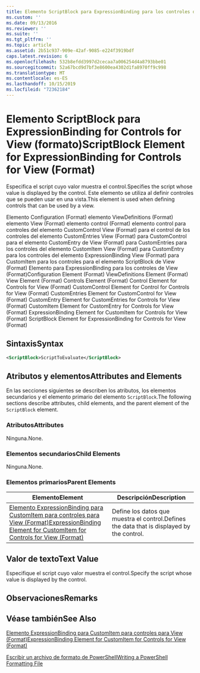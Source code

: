 ```yaml
---
title: Elemento ScriptBlock para ExpressionBinding para los controles de View (Format) | Microsoft Docs
ms.custom: ''
ms.date: 09/13/2016
ms.reviewer: ''
ms.suite: ''
ms.tgt_pltfrm: ''
ms.topic: article
ms.assetid: 2b51c937-909e-42af-9085-e224f3919bdf
caps.latest.revision: 6
ms.openlocfilehash: 532b8efdd3997d2cecaa7a006254d4a8793bbe01
ms.sourcegitcommit: 52a67bcd9d7bf3e8600ea4302d1fa8970ff9c998
ms.translationtype: MT
ms.contentlocale: es-ES
ms.lasthandoff: 10/15/2019
ms.locfileid: "72362184"
---
```

# <a name="scriptblock-element-for-expressionbinding-for-controls-for-view-format"></a><span data-ttu-id="5cfd6-102">Elemento ScriptBlock para ExpressionBinding for Controls for View (formato)</span><span class="sxs-lookup"><span data-stu-id="5cfd6-102">ScriptBlock Element for ExpressionBinding for Controls for View (Format)</span></span>

<span data-ttu-id="5cfd6-103">Especifica el script cuyo valor muestra el control.</span><span class="sxs-lookup"><span data-stu-id="5cfd6-103">Specifies the script whose value is displayed by the control.</span></span> <span data-ttu-id="5cfd6-104">Este elemento se utiliza al definir controles que se pueden usar en una vista.</span><span class="sxs-lookup"><span data-stu-id="5cfd6-104">This element is used when defining controls that can be used by a view.</span></span>

<span data-ttu-id="5cfd6-105">Elemento Configuration (Format) elemento ViewDefinitions (Format) elemento View (Format) elemento control (Format) elemento control para controles del elemento CustomControl View (Format) para el control de los controles del elemento CustomEntries View (Format) para CustomControl para el elemento CustomEntry de View (Format) para CustomEntries para los controles del elemento CustomItem View (Format) para CustomEntry para los controles del elemento ExpressionBinding View (Format) para CustomItem para los controles para el elemento ScriptBlock de View (Format) Elemento para ExpressionBinding para los controles de View (Format)</span><span class="sxs-lookup"><span data-stu-id="5cfd6-105">Configuration Element (Format) ViewDefinitions Element (Format) View Element (Format) Controls Element (Format) Control Element for Controls for View (Format) CustomControl Element for Control for Controls for View (Format) CustomEntries Element for CustomControl for View (Format) CustomEntry Element for CustomEntries for Controls for View (Format) CustomItem Element for CustomEntry for Controls for View (Format) ExpressionBinding Element for CustomItem for Controls for View (Format) ScriptBlock Element for ExpressionBinding for Controls for View (Format)</span></span>

## <a name="syntax"></a><span data-ttu-id="5cfd6-106">Sintaxis</span><span class="sxs-lookup"><span data-stu-id="5cfd6-106">Syntax</span></span>

```xml
<ScriptBlock>ScriptToEvaluate</ScriptBlock>
```

## <a name="attributes-and-elements"></a><span data-ttu-id="5cfd6-107">Atributos y elementos</span><span class="sxs-lookup"><span data-stu-id="5cfd6-107">Attributes and Elements</span></span>

<span data-ttu-id="5cfd6-108">En las secciones siguientes se describen los atributos, los elementos secundarios y el elemento primario del elemento `ScriptBlock`.</span><span class="sxs-lookup"><span data-stu-id="5cfd6-108">The following sections describe attributes, child elements, and the parent element of the `ScriptBlock` element.</span></span>

### <a name="attributes"></a><span data-ttu-id="5cfd6-109">Atributos</span><span class="sxs-lookup"><span data-stu-id="5cfd6-109">Attributes</span></span>

<span data-ttu-id="5cfd6-110">Ninguna.</span><span class="sxs-lookup"><span data-stu-id="5cfd6-110">None.</span></span>

### <a name="child-elements"></a><span data-ttu-id="5cfd6-111">Elementos secundarios</span><span class="sxs-lookup"><span data-stu-id="5cfd6-111">Child Elements</span></span>

<span data-ttu-id="5cfd6-112">Ninguna.</span><span class="sxs-lookup"><span data-stu-id="5cfd6-112">None.</span></span>

### <a name="parent-elements"></a><span data-ttu-id="5cfd6-113">Elementos primarios</span><span class="sxs-lookup"><span data-stu-id="5cfd6-113">Parent Elements</span></span>

|<span data-ttu-id="5cfd6-114">Elemento</span><span class="sxs-lookup"><span data-stu-id="5cfd6-114">Element</span></span>|<span data-ttu-id="5cfd6-115">Descripción</span><span class="sxs-lookup"><span data-stu-id="5cfd6-115">Description</span></span>|
|-------------|-----------------|
|[<span data-ttu-id="5cfd6-116">Elemento ExpressionBinding para CustomItem para controles para View (Format)</span><span class="sxs-lookup"><span data-stu-id="5cfd6-116">ExpressionBinding Element for CustomItem for Controls for View (Format)</span></span>](./expressionbinding-element-for-customitem-for-controls-for-view-format.md)|<span data-ttu-id="5cfd6-117">Define los datos que muestra el control.</span><span class="sxs-lookup"><span data-stu-id="5cfd6-117">Defines the data that is displayed by the control.</span></span>|

## <a name="text-value"></a><span data-ttu-id="5cfd6-118">Valor de texto</span><span class="sxs-lookup"><span data-stu-id="5cfd6-118">Text Value</span></span>

<span data-ttu-id="5cfd6-119">Especifique el script cuyo valor muestra el control.</span><span class="sxs-lookup"><span data-stu-id="5cfd6-119">Specify the script whose value is displayed by the control.</span></span>

## <a name="remarks"></a><span data-ttu-id="5cfd6-120">Observaciones</span><span class="sxs-lookup"><span data-stu-id="5cfd6-120">Remarks</span></span>

## <a name="see-also"></a><span data-ttu-id="5cfd6-121">Véase también</span><span class="sxs-lookup"><span data-stu-id="5cfd6-121">See Also</span></span>

[<span data-ttu-id="5cfd6-122">Elemento ExpressionBinding para CustomItem para controles para View (Format)</span><span class="sxs-lookup"><span data-stu-id="5cfd6-122">ExpressionBinding Element for CustomItem for Controls for View (Format)</span></span>](./expressionbinding-element-for-customitem-for-controls-for-view-format.md)

[<span data-ttu-id="5cfd6-123">Escribir un archivo de formato de PowerShell</span><span class="sxs-lookup"><span data-stu-id="5cfd6-123">Writing a PowerShell Formatting File</span></span>](./writing-a-powershell-formatting-file.md)
